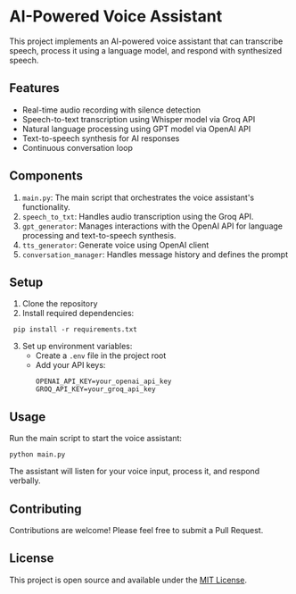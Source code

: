 # AI-Powered Voice Assistant

This project implements an AI-powered voice assistant that can transcribe speech, process it using a language model, and respond with synthesized speech.

## Features

- Real-time audio recording with silence detection
- Speech-to-text transcription using Whisper model via Groq API
- Natural language processing using GPT model via OpenAI API
- Text-to-speech synthesis for AI responses
- Continuous conversation loop

## Components

1. `main.py`: The main script that orchestrates the voice assistant's functionality.
2. `speech_to_txt`: Handles audio transcription using the Groq API.
3. `gpt_generator`: Manages interactions with the OpenAI API for language processing and text-to-speech synthesis.
4. `tts_generator`: Generate voice using OpenAI client
5. `conversation_manager`: Handles message history and defines the prompt

## Setup

1. Clone the repository
2. Install required dependencies:
  ```
   pip install -r requirements.txt
   ```
3. Set up environment variables:
   - Create a `.env` file in the project root
   - Add your API keys:
     ```
     OPENAI_API_KEY=your_openai_api_key
     GROQ_API_KEY=your_groq_api_key
     ```

## Usage

Run the main script to start the voice assistant:

```
python main.py
```

The assistant will listen for your voice input, process it, and respond verbally.

## Contributing

Contributions are welcome! Please feel free to submit a Pull Request.

## License

This project is open source and available under the [MIT License](LICENSE).
